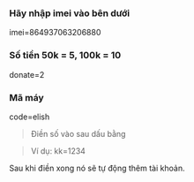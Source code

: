 ### Hãy nhập imei vào bên dưới

imei=864937063206880

### Số tiền 50k = 5, 100k = 10

donate=2

### Mã máy

code=elish

> Điền số vào sau dấu bằng

> Ví dụ: kk=1234

Sau khi điền xong nó sẽ tự động thêm tài khoản.
